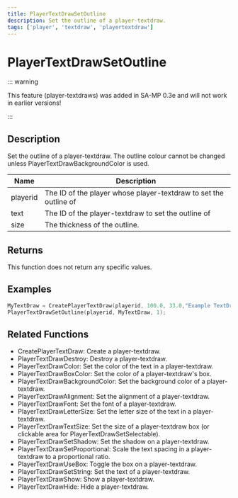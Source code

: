 ```yaml
---
title: PlayerTextDrawSetOutline
description: Set the outline of a player-textdraw.
tags: ['player', 'textdraw', 'playertextdraw']
---
```


# PlayerTextDrawSetOutline

<TagLinks />

::: warning

This feature (player-textdraws) was added in SA-MP 0.3e and will not work in earlier versions!

:::

## Description

Set the outline of a player-textdraw. The outline colour cannot be changed unless PlayerTextDrawBackgroundColor is used.


| Name | Description |
|------|-------------|
|playerid | The ID of the player whose player-textdraw to set the outline of|
|text | The ID of the player-textdraw to set the outline of|
|size | The thickness of the outline.|


## Returns

This function does not return any specific values.


## Examples


```c
MyTextDraw = CreatePlayerTextDraw(playerid, 100.0, 33.0,"Example TextDraw");
PlayerTextDrawSetOutline(playerid, MyTextDraw, 1);
```


## Related Functions


-  CreatePlayerTextDraw: Create a player-textdraw.
-  PlayerTextDrawDestroy: Destroy a player-textdraw.
-  PlayerTextDrawColor: Set the color of the text in a player-textdraw.
-  PlayerTextDrawBoxColor: Set the color of a player-textdraw's box.
-  PlayerTextDrawBackgroundColor: Set the background color of a player-textdraw.
-  PlayerTextDrawAlignment: Set the alignment of a player-textdraw.
-  PlayerTextDrawFont: Set the font of a player-textdraw.
-  PlayerTextDrawLetterSize: Set the letter size of the text in a player-textdraw.
-  PlayerTextDrawTextSize: Set the size of a player-textdraw box (or clickable area for PlayerTextDrawSetSelectable).
-  PlayerTextDrawSetShadow: Set the shadow on a player-textdraw.
-  PlayerTextDrawSetProportional: Scale the text spacing in a player-textdraw to a proportional ratio.
-  PlayerTextDrawUseBox: Toggle the box on a player-textdraw.
-  PlayerTextDrawSetString: Set the text of a player-textdraw.
-  PlayerTextDrawShow: Show a player-textdraw.
-  PlayerTextDrawHide: Hide a player-textdraw.